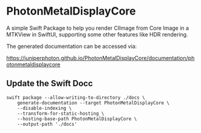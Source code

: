 # PhotonMetalDisplayCore

A simple Swift Package to help you render CIImage from Core Image in a MTKView in SwiftUI, supporting some other features like HDR rendering.

The generated documentation can be accessed via:

https://juniperphoton.github.io/PhotonMetalDisplayCore/documentation/photonmetaldisplaycore

## Update the Swift Docc

```
swift package --allow-writing-to-directory ./docs \
    generate-documentation --target PhotonMetalDisplayCore \
    --disable-indexing \
    --transform-for-static-hosting \
    --hosting-base-path PhotonMetalDisplayCore \
    --output-path './docs'
```

